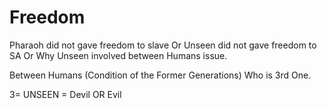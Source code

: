 # Freedom

Pharaoh did not gave freedom to slave Or Unseen did not gave freedom to SA Or Why Unseen involved between Humans issue.

Between Humans (Condition of the Former Generations) Who is 3rd One.

3= UNSEEN = Devil OR Evil
